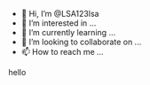 - 👋 Hi, I’m @LSA123lsa
- 👀 I’m interested in ...
- 🌱 I’m currently learning ...
- 💞️ I’m looking to collaborate on ...
- 📫 How to reach me ...

<!---
LSA123lsa/LSA123lsa is a ✨ special ✨ repository because its `README.md` (this file) appears on your GitHub profile.
You can click the Preview link to take a look at your changes.
--->hello
